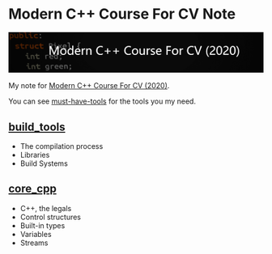 # Modern C++ Course For CV Note
![](./source/img/moderncpp.png)

My note for [Modern C++ Course For CV (2020)](https://www.ipb.uni-bonn.de/teaching/cpp-2020/tutorials/).

You can see [must-have-tools](https://github.com/nachovizzo/must-have-tools/wiki) for the tools you my need.

## [build_tools](./build_tools)

* The compilation process
* Libraries
* Build Systems

## [core_cpp](./core_cpp)

* C++, the legals
* Control structures
* Built-in types
* Variables
* Streams

